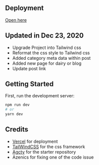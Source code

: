 ## Deployment
[Open here](https://chanrose.vercel.app)


## Updated in Dec 23, 2020
- Upgrade Project into Tailwind css
- Reformat the css style to Tailwind css
- Added category meta data within post
- Added new page for dairy or blog
- Update post link

## Getting Started
First, run the development server:

```bash
npm run dev
# or
yarn dev
```
## Credits
- [Vercel](https://vercel.com) for deployment
- [TailWindCSS](https://tailwindcss.com/) for the css framework
- [Agcty](https://github.com/agcty/nextjs-advanced-starter) for the starter repository
- Azenics for fixing one of the code issue
